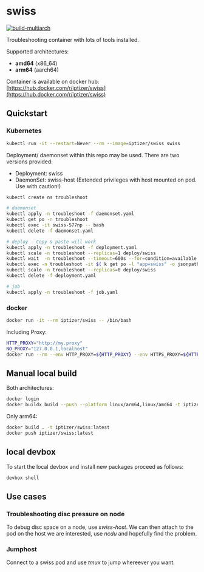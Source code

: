 # swiss

[![build-multiarch](https://github.com/iptizer/swiss/actions/workflows/build.yml/badge.svg)](https://github.com/iptizer/swiss/actions/workflows/build.yml)

Troubleshooting container with lots of tools installed.

Supported architectures:

* **amd64** (x86_64)
* **arm64** (aarch64)

Container is available on docker hub: [https://hub.docker.com/r/iptizer/swiss](https://hub.docker.com/r/iptizer/swiss)

## Quickstart

### Kubernetes

```sh
kubectl run -it --restart=Never --rm --image=iptizer/swiss swiss
```

Deployment/ daemonset within this repo may be used. There are two versions provided:

* Deployment: swiss
* DaemonSet: swiss-host (Extended privileges with host mounted on pod. Use with caution!)

```sh
kubectl create ns troubleshoot

# daemonset
kubectl apply -n troubleshoot -f daemonset.yaml
kubectl get po -n troubleshoot
kubectl exec -it swiss-577np -- bash
kubectl delete -f daemonset.yaml

# deploy - Copy & paste will work
kubectl apply -n troubleshoot -f deployment.yaml
kubectl scale -n troubleshoot --replicas=1 deploy/swiss
kubectl wait  -n troubleshoot --timeout=600s --for=condition=available deploy/swiss && \
kubectl exec -n troubleshoot -it $( k get po -l "app=swiss" -o jsonpath='{.items[0].metadata.name}' )
kubectl scale -n troubleshoot --replicas=0 deploy/swiss
kubectl delete -f deployment.yaml

# job
kubectl apply -n troubleshoot -f job.yaml
```

### docker

```sh
docker run -it --rm iptizer/swiss -- /bin/bash
```

Including Proxy:

```sh
HTTP_PROXY="http://my.proxy"
NO_PROXY="127.0.0.1,localhost"
docker run --rm --env HTTP_PROXY=${HTTP_PROXY} --env HTTPS_PROXY=${HTTP_PROXY} --env http_proxy=${HTTP_PROXY} --env https_proxy=${HTTP_PROXY} --env NO_PROXY=${NO_PROXY} --env no_proxy=${NO_PROXY} -it iptizer/swiss
```

## Manual local build

Both architectures:

```sh
docker login
docker buildx build --push --platform linux/arm64,linux/amd64 -t iptizer/swiss:latest .
```

Only arm64:

```sh
docker build . -t iptizer/swiss:latest
docker push iptizer/swiss:latest
```

## local devbox

To start the local devbox and install new packages proceed as follows:

```sh
devbox shell

```

## Use cases

### Troubleshooting disc pressure on node

To debug disc space on a node, use *swiss-host*. We can then attach to the pod on the host we are interested, use *ncdu* and hopefully find the problem.

### Jumphost

Connect to a swiss pod and use *tmux* to jump whereever you want.


